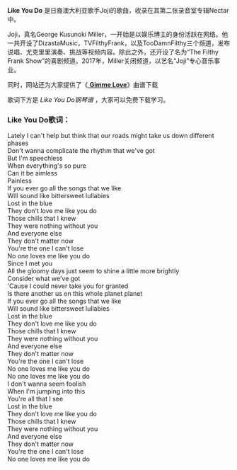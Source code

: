 

**Like You Do** 是日裔澳大利亚歌手Joji的歌曲，收录在其第二张录音室专辑Nectar中。

Joji，真名George Kusunoki
Miller，一开始是以娱乐博主的身份活跃在网络。他一共开设了DizastaMusic，TVFilthyFrank，以及TooDamnFilthy三个频道，发布说唱、尤克里里演奏、挑战等视频内容。除此之外，还开设了名为“The
Filthy Frank Show”的喜剧频道。2017年，Miller关闭频道，以艺名“Joji”专心音乐事业。

同时，网站还为大家提供了《[ **Gimme Love**](Music-11499-Gimme-Love-Joji.html "Gimme
Love")》曲谱下载

歌词下方是 _Like You Do钢琴谱_ ，大家可以免费下载学习。

### Like You Do歌词：

Lately I can't help but think that our roads might take us down different
phases  
Don't wanna complicate the rhythm that we've got  
But I'm speechless  
When everything's so pure  
Can it be aimless  
Painless  
If you ever go all the songs that we like  
Will sound like bittersweet lullabies  
Lost in the blue  
They don't love me like you do  
Those chills that I knew  
They were nothing without you  
And everyone else  
They don't matter now  
You're the one I can't lose  
No one loves me like you do  
Since I met you  
All the gloomy days just seem to shine a little more brightly  
Consider what we've got  
'Cause I could never take you for granted  
Is there another us on this whole planet planet  
If you ever go all the songs that we like  
Will sound like bittersweet lullabies  
Lost in the blue  
They don't love me like you do  
Those chills that I knew  
They were nothing without you  
And everyone else  
They don't matter now  
You're the one I can't lose  
No one loves me like you do  
No one loves me like you do  
I don't wanna seem foolish  
When I'm jumping into this  
You're all that I see  
Lost in the blue  
They don't love me like you do  
Those chills that I knew  
They were nothing without you  
And everyone else  
They don't matter now  
You're the one I can't lose  
No one loves me like you do

